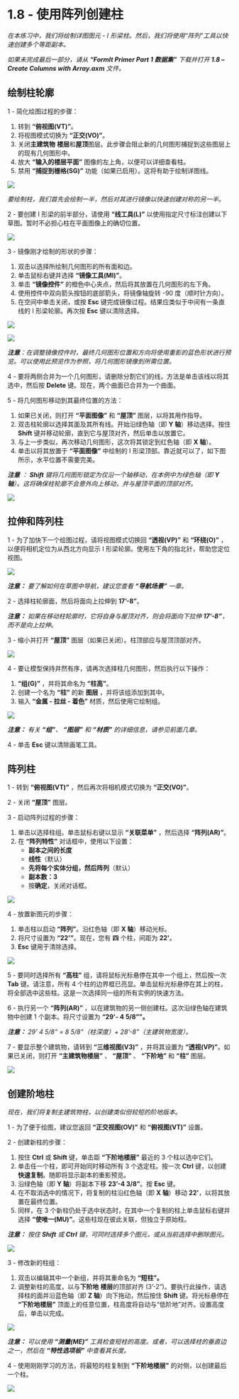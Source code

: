 # 1.8 - 使用阵列创建柱

_在本练习中，我们将绘制详图图元 - I 形梁柱。然后，我们将使用“阵列”工具以快速创建多个等距副本。_

_如果未完成最后一部分，请从_ _**“FormIt Primer Part 1 数据集”** 下载并打开_ _**1.8 – Create Columns with Array.axm**_ _文件。_

## **绘制柱轮廓**

1 - 简化绘图过程的步骤：

1. 转到 **“俯视图(VT)”**。
2. 将视图模式切换为 **“正交(VO)”**。
3. 关闭**主建筑物** **楼层**和**屋顶**图层。此步骤会阻止新的几何图形捕捉到这些图层上的现有几何图形中。
4. 放大 **“输入的楼层平面”** 图像的左上角，以便可以详细查看柱。
5. 禁用 **“捕捉到栅格(SG)”** 功能（如果已启用）。这将有助于绘制详图线。

![](<../../.gitbook/assets/0 (13) (1).png>)

_要绘制柱，我们首先会绘制一半，然后对其进行镜像以快速创建对称的另一半。_

2 - 要创建 I 形梁的前半部分，请使用 **“线工具(L)”** 以使用指定尺寸标注创建以下草图。暂时不必担心柱在平面图像上的确切位置。

![](<../../.gitbook/assets/1 (18).png>)

3 - 镜像刚才绘制的形状的步骤：

1. 双击以选择所绘制几何图形的所有面和边。
2. 单击鼠标右键并选择 **“镜像工具(MI)”**。
3. 单击 **“镜像控件”** 的橙色中心夹点，然后将其放置在几何图形的左下角。
4. 使用控件中双向箭头按钮的底部箭头，将镜像轴旋转 -90 度（顺时针方向）。
5. 在空间中单击关闭，或按 **Esc** 键完成镜像过程。结果应类似于中间有一条直线的 I 形梁轮廓。再次按 **Esc** 键以清除选择。

![](<../../.gitbook/assets/2 (5).png>)

![](<../../.gitbook/assets/3 (7).png>)

_**注意**：在调整镜像控件时，最终几何图形位置和方向将使用重影的蓝色形状进行预览。可以使用此预览作为参照，将几何图形镜像到所需位置。_

4 - 要将两侧合并为一个几何图形，请删除分割它们的线，方法是单击该线以将其选中，然后按 **Delete** 键。现在，两个曲面已合并为一个曲面。

5 - 将几何图形移动到其最终位置的方法：

1. 如果已关闭，则打开 **“平面图像”** 和 **“屋顶”** 图层，以将其用作指导。
2. 双击柱轮廓以选择其面及其所有线。开始沿绿色轴（即 **Y 轴**）移动选择。按住 **Shift** 键并移动轮廓，直到它与屋顶对齐，然后单击以放置它。
3. 与上一步类似，再次移动几何图形，这次将其锁定到红色轴（即 **X 轴**）。
4. 单击以将其放置于 **“平面图像”** 中绘制的 I 形梁顶部。靠近就可以了，如下图所示，水平位置不需要完美。

_**注意**_ _：_ _**Shift**_ _键将几何图形锁定为仅沿一个轴移动，在本例中为绿色轴（即 **Y 轴**）。这将确保柱轮廓不会意外向上移动，并与屋顶平面的顶部对齐。_

![](<../../.gitbook/assets/4 (9) (1).png>)

## **拉伸和阵列柱**

1 - 为了加快下一个绘图过程，请将视图模式切换回 **“透视(VP)”** 和 **“环绕(O)”** ，以便将相机定位为从西北方向显示 I 形梁轮廓。使用左下角的指北针，帮助您定位视图。

![](<../../.gitbook/assets/5 (1).jpeg>)

_**注意：**_ _要了解如何在草图中导航，建议您查看_ _**“导航场景”**_ _一章。_

2 - 选择柱轮廓面，然后将面向上拉伸到 **17’-8”**。

_**注意：**_ _如果在移动柱轮廓时，它将自身与屋顶对齐，则会将面向下拉伸_ _**17’-8”**，_\
_而不是向上拉伸。_

3 - 缩小并打开 **“屋顶”** 图层（如果已关闭）。柱顶部应与屋顶顶部对齐。

![](<../../.gitbook/assets/6 (9) (1).png>)

4 - 要让模型保持井然有序，请再次选择柱几何图形，然后执行以下操作：

1. **“组(G)”** ，并将其命名为 **“柱高”**。
2. 创建一个名为 **“柱”** 的新 **图层** ，并将该组添加到其中。
3. 输入 **“金属 - 拉丝 - 着色”** 材质，然后使用它绘制组。

![](<../../.gitbook/assets/7 (4) (1).png>)

_**注意：**_ _有关_ _**“组”**、_ _**“图层”** 和_ _**“材质”** 的详细信息，请参见前面几章。_

4 - 单击 **Esc** 键以清除画笔工具。

## **阵列柱**

1 - 转到 **“俯视图(VT)”** ，然后再次将相机模式切换为 **“正交(VO)”**。

2 - 关闭 **“屋顶”** 图层。

3 - 启动阵列过程的步骤：

1. 单击以选择柱组。单击鼠标右键以显示 **“关联菜单”** ，然后选择 **“阵列(AR)”**。
2. 在 **“阵列特性”** 对话框中，使用以下设置：
   * **副本之间的长度**
   * **线性**（默认）
   * **先将每个实体分组，然后阵列**（默认）
   * **副本数：3**
   * 按**确定**，关闭对话框。

![](<../../.gitbook/assets/8 (3) (1).png>)

4 - 放置新图元的步骤：

1. 单击柱以启动 **“阵列”**。沿红色轴（即 **X 轴**）移动光标。
2. 将尺寸设置为 **“22'”**。现在，您有 **四** 个柱，间距为 **22'**。
3. **Esc** 键用于清除选择。

![](<../../.gitbook/assets/9 (6) (1).png>)

5 - 要同时选择所有 **“高柱”** 组，请将鼠标光标悬停在其中一个组上，然后按一次 **Tab** 键。请注意，所有 4 个柱的边界框已亮显。单击鼠标光标悬停在其上的柱，将全部选中这些柱。这是一次选择同一组的所有实例的快速方法。

6 - 执行另一个 **“阵列(AR)”** ，以在建筑物的另一侧创建柱。这次沿绿色轴在建筑物中创建 1 个副本。将尺寸设置为 **“29'- 4 5/8””。**

_**注意：**_ _29’ 4 5/8” = 8 5/8”（柱深度）+ 28’-8”（主建筑物宽度）。_

7 - 要显示整个建筑物，请转到 **“三维视图(V3)”** ，并将其设置为 **“透视(VP)”**。如果已关闭，则打开 **“主建筑物楼层”** 、 **“屋顶”** 、 **“下阶地”** 和 **“柱”** 图层。

![](<../../.gitbook/assets/10 (7) (1).png>)

## **创建阶地柱**

_现在，我们将复制主建筑物柱，以创建类似但较短的阶地版本。_

1 - 为了便于绘图，建议您返回 **“正交视图(OV)”** 和 **“俯视图(VT)”** 设置。

2 - 创建新柱的步骤：

1. 按住 **Ctrl** 或 **Shift** 键，单击距 **“下阶地楼层”** 最近的 3 个柱以选中它们。
2. 单击任一个柱，即可开始同时移动所有 3 个选定柱。按一次 **Ctrl** 键，以创建**快速复制**。随即将显示副本的重影预览。
3. 沿绿色轴（即 **Y 轴**）将副本下移 **23’-4 3/8”**。按 **Esc** 键。
4. 在不取消选中的情况下，将复制的柱沿红色轴（即 **X 轴**）移动 **22'**，以将其放置在最终位置。
5. 同样，在 3 个新柱仍处于选中状态时，在其中一个复制的柱上单击鼠标右键并选择 **“使唯一(MU)”**。这些柱现在彼此关联，但独立于原始柱。

_**注意：**_ _按住_ _**Shift**_ _或_ _**Ctrl**_ _键，可同时选择多个图元，或从当前选择中删除图元。_

![](<../../.gitbook/assets/11 (7) (1).png>)

3 - 修改新的柱组：

1. 双击以编辑其中一个新组，并将其重命名为 **“短柱”。**
2. 调整新柱的高度，以与**下阶地** **楼层**的顶部对齐 (3’-2”)。要执行此操作，请选择柱的面并沿蓝色轴（即 **Z 轴**）向下拖动，然后按住 **Shift** 键。将光标悬停在 **“下阶地楼层”** 顶面上的任意位置，柱高度将自动与“低阶地”对齐。设置高度后，单击以完成。

![](<../../.gitbook/assets/12 (4).png>)

_**注意：**_ _可以使用_ _**“测量(ME)”**_ _工具检查短柱的高度。或者，可以选择柱的垂直边之一，然后在_ _**“特性选项板”** 中查看其长度。_

4 - 使用刚刚学习的方法，将最短的柱复制到 **“下阶地楼层”** 的对侧，以创建最后一个柱。

![](<../../.gitbook/assets/13 (4).png>)
